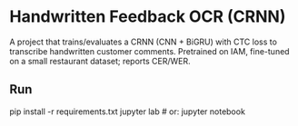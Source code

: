 # Handwritten Feedback OCR (CRNN)

A project that trains/evaluates a CRNN (CNN + BiGRU) with CTC loss to transcribe handwritten customer comments. Pretrained on IAM, fine-tuned on a small restaurant dataset; reports CER/WER.

## Run
pip install -r requirements.txt
jupyter lab   # or: jupyter notebook
